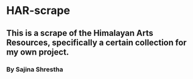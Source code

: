 # HAR-scrape

## This is a scrape of the Himalayan Arts Resources, specifically a certain collection for my own project.
### By Sajina Shrestha